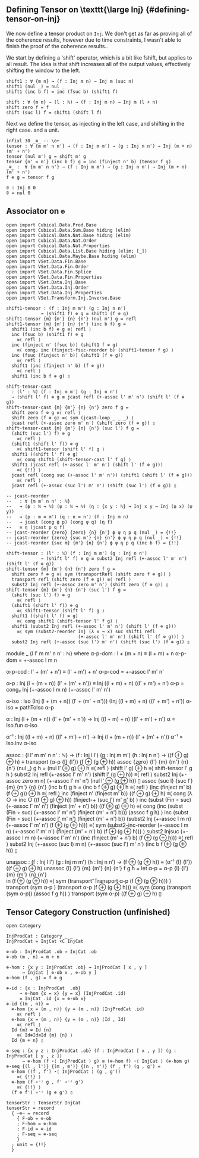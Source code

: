 <!--
```
module Dissertation.TransformInjTensor where

open import Cubical.Data.List.Base hiding (elim; [_])
open import Cubical.Data.Maybe.Base hiding (elim)
open import Cubical.Data.Nat.Base hiding (elim)
open import Cubical.Data.Nat.Order
open import Cubical.Data.Nat.Properties
open import Cubical.Data.Prod.Base
open import Cubical.Data.Sum.Base hiding (elim)
open import VSet.Data.Fin.Base
open import VSet.Data.Fin.Order
open import VSet.Data.Fin.Properties
open import VSet.Data.Fin.Splice
open import VSet.Data.Inj.Base
open import VSet.Data.Inj.Order
open import VSet.Data.Inj.Properties
open import VSet.Prelude hiding (id)
open import VSet.Transform.Inj.Compose.Base
open import VSet.Transform.Inj.Elementary.Base
open import VSet.Transform.Inj.Inverse.Base
open import VSet.Transform.Inj.Tensor.Properties hiding (Id⊕Id≡Id) 
open import Cubical.Categories.Category
open import Cubical.Categories.Monoidal
open import Cubical.Categories.Constructions.BinProduct
open import VSet.Cat.Inj using (InjCat)

private
  variable
    l m n l' m' n' l'' m'' n'' : ℕ
```
-->

## Defining Tensor on \texttt{\large Inj} {#defining-tensor-on-inj}

We now define a tensor product on `Inj`. We don't get as far as
proving all of the coherence results, however due to time constraints,
I wasn't able to finish the proof of the coherence results..

We start by defining a 'shift' operator, which is a bit like fshift,
but applies to all result. The idea is that shift increases all of the
output values, effectively shifting the window to the left.

```
shift1 : ∀ {m n} → (f : Inj m n) → Inj m (suc n)
shift1 (nul _) = nul _
shift1 (inc b f) = inc (fsuc b) (shift1 f)
```

```
shift : ∀ {m n} → (l : ℕ) → (f : Inj m n) → Inj m (l + n)
shift zero f = f
shift (suc l) f = shift1 (shift l f)
```

Next we define the tensor, as injecting in the left case, and shifting
in the right case. and a unit.
```
infixl 30 _⊕_ -- \o+
tensor : ∀ {m m' n n'} → (f : Inj m m') → (g : Inj n n') → Inj (m + n) (m' + n')
tensor (nul m') g = shift m' g
tensor {n' = n'} (inc b f) g = inc (finject n' b) (tensor f g)
_⊕_ :  ∀ {m m' n n'} → (f : Inj m m') → (g : Inj n n') → Inj (m + n) (m' + n')
f ⊕ g = tensor f g

𝟘 : Inj 0 0
𝟘 = nul 0
```

## Associator on `⊕`


```
open import Cubical.Data.Prod.Base
open import Cubical.Data.Sum.Base hiding (elim)
open import Cubical.Data.Nat.Base hiding (elim)
open import Cubical.Data.Nat.Order
open import Cubical.Data.Nat.Properties
open import Cubical.Data.List.Base hiding (elim; [_])
open import Cubical.Data.Maybe.Base hiding (elim)
open import VSet.Data.Fin.Base
open import VSet.Data.Fin.Order
open import VSet.Data.Fin.Splice
open import VSet.Data.Fin.Properties
open import VSet.Data.Inj.Base 
open import VSet.Data.Inj.Order 
open import VSet.Data.Inj.Properties 
open import VSet.Transform.Inj.Inverse.Base

shift1-tensor : (f : Inj m m') (g : Inj n n')
             → (shift1 f) ⊕ g ≡ shift1 (f ⊕ g)
shift1-tensor {m} {m'} {n} {n'} (nul m') g = refl
shift1-tensor {m} {m'} {n} {n'} (inc b f) g =
  shift1 (inc b f) ⊕ g ≡⟨ refl ⟩
  inc (fsuc b) (shift1 f) ⊕ g
    ≡⟨ refl ⟩
  inc (finject n' (fsuc b)) (shift1 f ⊕ g)
    ≡⟨ cong₂ inc (finject-fsuc-reorder b) (shift1-tensor f g) ⟩
  inc (fsuc (finject n' b)) (shift1 (f ⊕ g))
    ≡⟨ refl ⟩
  shift1 (inc (finject n' b) (f ⊕ g))
    ≡⟨ refl ⟩
  shift1 (inc b f ⊕ g) ▯

shift-tensor-cast
  : (l' : ℕ) (f : Inj m m') (g : Inj n n')
  → (shift l' f) ⊕ g ≡ jcast refl (+-assoc l' m' n') (shift l' (f ⊕ g))
shift-tensor-cast {m} {m'} {n} {n'} zero f g = 
  shift zero f ⊕ g ≡⟨ refl ⟩
  shift zero (f ⊕ g) ≡⟨ sym (jcast-loop _ _ _) ⟩
  jcast refl (+-assoc zero m' n') (shift zero (f ⊕ g)) ▯
shift-tensor-cast {m} {m'} {n} {n'} (suc l') f g =
  (shift (suc l') f) ⊕ g
    ≡⟨ refl ⟩
  (shift1 (shift l' f)) ⊕ g
    ≡⟨ shift1-tensor (shift l' f) g ⟩
  shift1 ((shift l' f) ⊕ g)
    ≡⟨ cong shift1 (shift-tensor-cast l' f g) ⟩
  shift1 (jcast refl (+-assoc l' m' n') (shift l' (f ⊕ g)))
    ≡⟨ {!!} ⟩
  jcast refl (cong suc (+-assoc l' m' n')) (shift1 (shift l' (f ⊕ g)))
    ≡⟨ refl ⟩
  jcast refl (+-assoc (suc l') m' n') (shift (suc l') (f ⊕ g)) ▯

-- jcast-reorder
--   : ∀ {m m' n n' : ℕ}
--   → (ϕ : ℕ → ℕ) (ψ : ℕ → ℕ) (η : {x y : ℕ} → Inj x y → Inj (ϕ x) (ψ y))
--   → (p : m ≡ m') (q : n ≡ n') (f : Inj m n)
--   → jcast (cong ϕ p) (cong ψ q) (η f)
--   ≡ η (jcast p q f)
-- jcast-reorder {zero} {zero} {n} {n'} ϕ ψ η p q (nul _) = {!!}
-- jcast-reorder {zero} {suc m'} {n} {n'} ϕ ψ η p q (nul _) = {!!}
-- jcast-reorder {suc m} {m'} {n} {n'} ϕ ψ η p q (inc b f) = {!!}

shift-tensor : (l' : ℕ) (f : Inj m m') (g : Inj n n')
             → (shift l' f) ⊕ g ≡ subst2 Inj refl (+-assoc l' m' n') (shift l' (f ⊕ g))
shift-tensor {m} {m'} {n} {n'} zero f g =
  shift zero f ⊕ g ≡⟨ sym (transportRefl (shift zero f ⊕ g)) ⟩
  transport refl (shift zero (f ⊕ g)) ≡⟨ refl ⟩
  subst2 Inj refl (+-assoc zero m' n') (shift zero (f ⊕ g)) ▯
shift-tensor {m} {m'} {n} {n'} (suc l') f g =
  (shift (suc l') f) ⊕ g
    ≡⟨ refl ⟩
  (shift1 (shift l' f)) ⊕ g
    ≡⟨ shift1-tensor (shift l' f) g ⟩
  shift1 ((shift l' f) ⊕ g)
    ≡⟨ cong shift1 (shift-tensor l' f g) ⟩
  shift1 (subst2 Inj refl (+-assoc l' m' n') (shift l' (f ⊕ g)))
    ≡⟨ sym (subst2-reorder Inj (λ x → x) suc shift1 refl
                           (+-assoc l' m' n') (shift l' (f ⊕ g))) ⟩
  subst2 Inj refl (+-assoc (suc l') m' n') (shift (suc l') (f ⊕ g)) ▯
```

module _ {l l' m m' n n' : ℕ} where
  α-p-dom : l + (m + n) ≡ (l + m) + n
  α-p-dom = +-assoc l m n

  α-p-cod : l' + (m' + n') ≡ (l' + m') + n'
  α-p-cod = +-assoc l' m' n'

  α-p : Inj (l + (m + n)) (l' + (m' + n'))
      ≡ Inj ((l + m) + n) ((l' + m') + n')
  α-p =
    cong₂ Inj (+-assoc l m n) (+-assoc l' m' n')

  α-iso : Iso (Inj (l + (m + n)) (l' + (m' + n')))
              (Inj ((l + m) + n) ((l' + m') + n'))
  α-iso = pathToIso α-p

  α : Inj (l + (m + n)) (l' + (m' + n')) → Inj ((l + m) + n) ((l' + m') + n')
  α = Iso.fun α-iso 

  α⁻¹ : Inj ((l + m) + n) ((l' + m') + n') → Inj (l + (m + n)) (l' + (m' + n')) 
  α⁻¹ = Iso.inv α-iso 

assoc : {l l' m m' n n' : ℕ} → (f : Inj l l') (g : Inj m m') (h : Inj n n')
  → ((f ⊕ g) ⊕ h) ≡ transport (α-p {l} {l'}) (f ⊕ (g ⊕ h))
assoc {zero} {l'} {m} {m'} {n} {n'} (nul _) g h =
  (nul l' ⊕ g) ⊕ h
    ≡⟨ refl ⟩
  (shift l' g) ⊕ h
    ≡⟨ shift-tensor l' g h ⟩
  subst2 Inj refl (+-assoc l' m' n') (shift l' (g ⊕ h))
    ≡⟨ refl ⟩
  subst2 Inj (+-assoc zero m n) (+-assoc l' m' n') (nul l' ⊕ (g ⊕ h)) ▯
assoc {suc l} {suc l'} {m} {m'} {n} {n'} (inc b f) g h =
  (inc b f ⊕ g) ⊕ h
    ≡⟨ refl ⟩
  (inc (finject m' b) (f ⊕ g)) ⊕ h
    ≡⟨ refl ⟩
  inc (finject n' (finject m' b)) ((f ⊕ g) ⊕ h)
    ≡⟨ cong (λ ○ → inc ○ ((f ⊕ g) ⊕ h)) (finject-+ (suc l') m' n' b)  ⟩
  inc (subst (Fin ∘ suc) (+-assoc l' m' n') (finject (m' + n') b)) ((f ⊕ g) ⊕ h)
    ≡⟨ cong (inc (subst (Fin ∘ suc) (+-assoc l' m' n') (finject (m' + n') b)))
            (assoc f g h) ⟩
  inc (subst (Fin ∘ suc) (+-assoc l' m' n') (finject (m' + n') b))
      (subst2 Inj (+-assoc l m n) (+-assoc l' m' n') (f ⊕ (g ⊕ h)))
    ≡⟨ sym (subst2-inc-reorder (+-assoc l m n) (+-assoc l' m' n')
                               (finject (m' + n') b) (f ⊕ (g ⊕ h))) ⟩
  subst2 Injsuc (+-assoc l m n) (+-assoc l' m' n')
        (inc (finject (m' + n') b) (f ⊕ (g ⊕ h)))
    ≡⟨ refl ⟩
  subst2 Inj (+-assoc (suc l) m n) (+-assoc (suc l') m' n')
        (inc b f ⊕ (g ⊕ h)) ▯

unassoc : (f : Inj l l') (g : Inj m m') (h : Inj n n')
  → (f ⊕ (g ⊕ h)) ≡ (α⁻¹ {l} {l'}) ((f ⊕ g) ⊕ h)
unassoc {l} {l'} {m} {m'} {n} {n'} f g h =
  let α-p = α-p {l} {l'} {m} {m'} {n} {n'}  
  in
  (f ⊕ (g ⊕ h))
    ≡⟨ sym (transport⁻Transport α-p (f ⊕ (g ⊕ h))) ⟩
  transport (sym α-p )
    (transport α-p (f ⊕ (g ⊕ h))) 
    ≡⟨ sym (cong (transport (sym α-p)) (assoc f g h)) ⟩
  transport (sym α-p) ((f ⊕ g) ⊕ h) ▯


## Tensor Category Construction (unfinished)

<!--
```
Id⊕Id≡Id : Id {m} ⊕ Id {n} ≡ Id {m + n}
Id⊕Id≡Id {zero} {n} = refl
Id⊕Id≡Id {suc m} {n} = cong (inc f0) (Id⊕Id≡Id {m} {n})
```
-->

```
open Category
```

```
InjProdCat : Category _ _
InjProdCat = InjCat ×C InjCat
```

```
⊕-ob : InjProdCat .ob → InjCat .ob
⊕-ob (m , n) = m + n

⊕-hom : {x y : InjProdCat .ob} → InjProdCat [ x , y ]
      → InjCat [ ⊕-ob x , ⊕-ob y ]
⊕-hom (f , g) = f ⊕ g

⊕-id : {x : InjProdCat  .ob}
     → ⊕-hom {x = x} {y = x} (InjProdCat .id)
     ≡ InjCat .id {x = ⊕-ob x}
⊕-id {(m , n)} =
  ⊕-hom {x = (m , n)} {y = (m , n)} (InjProdCat .id)
    ≡⟨ refl ⟩
  ⊕-hom {x = (m , n)} {y = (m , n)} (Id , Id)
    ≡⟨ refl ⟩
  Id {m} ⊕ Id {n}
    ≡⟨ Id⊕Id≡Id {m} {n} ⟩
  Id {m + n} ▯

⊕-seq : {x y z : InjProdCat .ob} (f : InjProdCat [ x , y ]) (g : InjProdCat [ y , z ])
      → ⊕-hom (f ⋆⟨ InjProdCat ⟩ g) ≡ (⊕-hom f) ⋆⟨ InjCat ⟩ (⊕-hom g)
⊕-seq {(l , l')} {(m , m')} {(n , n')} (f , f') (g , g') =
  ⊕-hom ((f , f') ⋆⟨ InjProdCat ⟩ (g , g'))
    ≡⟨ {!!} ⟩
  ⊕-hom (f ∘⁻ʲ g , f' ∘⁻ʲ g') 
    ≡⟨ {!!} ⟩
  (f ⊕ f') ∘⁻ʲ (g ⊕ g') ▯

tensorStr : TensorStr InjCat
tensorStr = record
  { ─⊗─ = record
    { F-ob = ⊕-ob
    ; F-hom = ⊕-hom
    ; F-id = ⊕-id
    ; F-seq = ⊕-seq
    }
  ; unit = {!!}
  }
```

